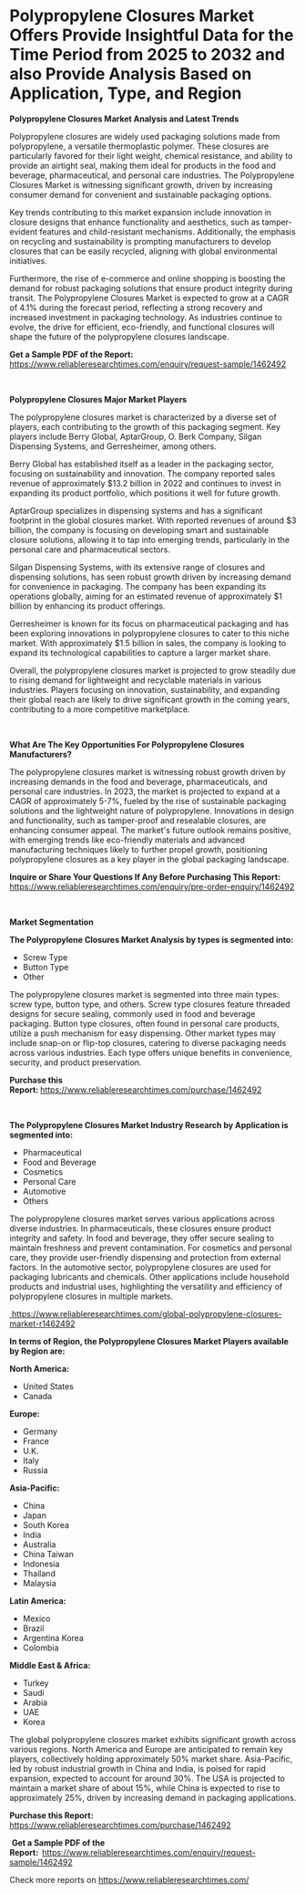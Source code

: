 <p><h1>Polypropylene Closures Market Offers Provide Insightful Data for the Time Period from 2025 to 2032 and also Provide Analysis Based on Application, Type, and Region</h1></p><p><strong>Polypropylene Closures Market Analysis and Latest Trends</strong></p>
<p><p>Polypropylene closures are widely used packaging solutions made from polypropylene, a versatile thermoplastic polymer. These closures are particularly favored for their light weight, chemical resistance, and ability to provide an airtight seal, making them ideal for products in the food and beverage, pharmaceutical, and personal care industries. The Polypropylene Closures Market is witnessing significant growth, driven by increasing consumer demand for convenient and sustainable packaging options. </p><p>Key trends contributing to this market expansion include innovation in closure designs that enhance functionality and aesthetics, such as tamper-evident features and child-resistant mechanisms. Additionally, the emphasis on recycling and sustainability is prompting manufacturers to develop closures that can be easily recycled, aligning with global environmental initiatives.</p><p>Furthermore, the rise of e-commerce and online shopping is boosting the demand for robust packaging solutions that ensure product integrity during transit. The Polypropylene Closures Market is expected to grow at a CAGR of 4.1% during the forecast period, reflecting a strong recovery and increased investment in packaging technology. As industries continue to evolve, the drive for efficient, eco-friendly, and functional closures will shape the future of the polypropylene closures landscape.</p></p>
<p><strong>Get a Sample PDF of the Report:&nbsp;</strong> <a href="https://www.reliableresearchtimes.com/enquiry/request-sample/1462492?utm_campaign=2722&utm_medium=2&utm_source=Github&utm_content=ia&utm_term=08032025&utm_id=polypropylene-closures">https://www.reliableresearchtimes.com/enquiry/request-sample/1462492</a></p>
<p>&nbsp;</p>
<p><strong>Polypropylene Closures Major Market Players</strong></p>
<p><p>The polypropylene closures market is characterized by a diverse set of players, each contributing to the growth of this packaging segment. Key players include Berry Global, AptarGroup, O. Berk Company, Silgan Dispensing Systems, and Gerresheimer, among others.</p><p>Berry Global has established itself as a leader in the packaging sector, focusing on sustainability and innovation. The company reported sales revenue of approximately $13.2 billion in 2022 and continues to invest in expanding its product portfolio, which positions it well for future growth.</p><p>AptarGroup specializes in dispensing systems and has a significant footprint in the global closures market. With reported revenues of around $3 billion, the company is focusing on developing smart and sustainable closure solutions, allowing it to tap into emerging trends, particularly in the personal care and pharmaceutical sectors.</p><p>Silgan Dispensing Systems, with its extensive range of closures and dispensing solutions, has seen robust growth driven by increasing demand for convenience in packaging. The company has been expanding its operations globally, aiming for an estimated revenue of approximately $1 billion by enhancing its product offerings.</p><p>Gerresheimer is known for its focus on pharmaceutical packaging and has been exploring innovations in polypropylene closures to cater to this niche market. With approximately $1.5 billion in sales, the company is looking to expand its technological capabilities to capture a larger market share.</p><p>Overall, the polypropylene closures market is projected to grow steadily due to rising demand for lightweight and recyclable materials in various industries. Players focusing on innovation, sustainability, and expanding their global reach are likely to drive significant growth in the coming years, contributing to a more competitive marketplace.</p></p>
<p>&nbsp;</p>
<p><strong>What Are The Key Opportunities For Polypropylene Closures Manufacturers?</strong></p>
<p><p>The polypropylene closures market is witnessing robust growth driven by increasing demands in the food and beverage, pharmaceuticals, and personal care industries. In 2023, the market is projected to expand at a CAGR of approximately 5-7%, fueled by the rise of sustainable packaging solutions and the lightweight nature of polypropylene. Innovations in design and functionality, such as tamper-proof and resealable closures, are enhancing consumer appeal. The market's future outlook remains positive, with emerging trends like eco-friendly materials and advanced manufacturing techniques likely to further propel growth, positioning polypropylene closures as a key player in the global packaging landscape.</p></p>
<p><strong>Inquire or Share Your Questions If Any Before Purchasing This Report:</strong> <a href="https://www.reliableresearchtimes.com/enquiry/pre-order-enquiry/1462492?utm_campaign=2722&utm_medium=2&utm_source=Github&utm_content=ia&utm_term=08032025&utm_id=polypropylene-closures">https://www.reliableresearchtimes.com/enquiry/pre-order-enquiry/1462492</a></p>
<p>&nbsp;</p>
<p><strong>Market Segmentation</strong></p>
<p><strong>The Polypropylene Closures Market Analysis by types is segmented into:</strong></p>
<p><ul><li>Screw Type</li><li>Button Type</li><li>Other</li></ul></p>
<p><p>The polypropylene closures market is segmented into three main types: screw type, button type, and others. Screw type closures feature threaded designs for secure sealing, commonly used in food and beverage packaging. Button type closures, often found in personal care products, utilize a push mechanism for easy dispensing. Other market types may include snap-on or flip-top closures, catering to diverse packaging needs across various industries. Each type offers unique benefits in convenience, security, and product preservation.</p></p>
<p><strong>Purchase this Report:&nbsp;</strong><a href="https://www.reliableresearchtimes.com/purchase/1462492?utm_campaign=2722&utm_medium=2&utm_source=Github&utm_content=ia&utm_term=08032025&utm_id=polypropylene-closures">https://www.reliableresearchtimes.com/purchase/1462492</a></p>
<p>&nbsp;</p>
<p><strong>The Polypropylene Closures Market Industry Research by Application is segmented into:</strong></p>
<p><ul><li>Pharmaceutical</li><li>Food and Beverage</li><li>Cosmetics</li><li>Personal Care</li><li>Automotive</li><li>Others</li></ul></p>
<p><p>The polypropylene closures market serves various applications across diverse industries. In pharmaceuticals, these closures ensure product integrity and safety. In food and beverage, they offer secure sealing to maintain freshness and prevent contamination. For cosmetics and personal care, they provide user-friendly dispensing and protection from external factors. In the automotive sector, polypropylene closures are used for packaging lubricants and chemicals. Other applications include household products and industrial uses, highlighting the versatility and efficiency of polypropylene closures in multiple markets.</p></p>
<p><a href="https://www.reliableresearchtimes.com/global-polypropylene-closures-market-r1462492?utm_campaign=2722&utm_medium=2&utm_source=Github&utm_content=ia&utm_term=08032025&utm_id=polypropylene-closures">&nbsp;https://www.reliableresearchtimes.com/global-polypropylene-closures-market-r1462492</a></p>
<p><strong>In terms of Region, the Polypropylene Closures Market Players available by Region are:</strong></p>
<p>
    <p> <strong> North America: </strong>
        <ul>
            <li>United States</li>
            <li>Canada</li>
        </ul>
        </p> 
    <p> <strong> Europe: </strong>
        <ul>
            <li>Germany</li>
            <li>France</li>
            <li>U.K.</li>
            <li>Italy</li>
            <li>Russia</li>
        </ul>
        </p> 
    <p> <strong> Asia-Pacific: </strong>
        <ul>
            <li>China</li>
            <li>Japan</li>
            <li>South Korea</li>
            <li>India</li>
            <li>Australia</li>
            <li>China Taiwan</li>
            <li>Indonesia</li>
            <li>Thailand</li>
            <li>Malaysia</li>
        </ul>
        </p> 
    <p> <strong> Latin America: </strong>
        <ul>
            <li>Mexico</li>
            <li>Brazil</li>
            <li>Argentina Korea</li>
            <li>Colombia</li>
        </ul>
        </p> 
    <p> <strong> Middle East & Africa: </strong>
        <ul>
            <li>Turkey</li>
            <li>Saudi</li>
            <li>Arabia</li>
            <li>UAE</li>
            <li>Korea</li>
        </ul>
    </p>
    </p>
<p><p>The global polypropylene closures market exhibits significant growth across various regions. North America and Europe are anticipated to remain key players, collectively holding approximately 50% market share. Asia-Pacific, led by robust industrial growth in China and India, is poised for rapid expansion, expected to account for around 30%. The USA is projected to maintain a market share of about 15%, while China is expected to rise to approximately 25%, driven by increasing demand in packaging applications.</p></p>
<p><strong>Purchase this Report: </strong><a href="https://www.reliableresearchtimes.com/purchase/1462492?utm_campaign=2722&utm_medium=2&utm_source=Github&utm_content=ia&utm_term=08032025&utm_id=polypropylene-closures">https://www.reliableresearchtimes.com/purchase/1462492</a></p>
<p>&nbsp;<strong>Get a Sample PDF of the Report:&nbsp;&nbsp;</strong><a href="https://www.reliableresearchtimes.com/enquiry/request-sample/1462492?utm_campaign=2722&utm_medium=2&utm_source=Github&utm_content=ia&utm_term=08032025&utm_id=polypropylene-closures">https://www.reliableresearchtimes.com/enquiry/request-sample/1462492</a></p>
<p><strong></strong></p>
<p>Check more reports on <a href="https://www.reliableresearchtimes.com/?utm_campaign=2722&utm_medium=2&utm_source=Github&utm_content=ia&utm_term=08032025&utm_id=polypropylene-closures">https://www.reliableresearchtimes.com/</a></p>